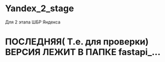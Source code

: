 # Yandex_2_stage
Для 2 этапа ШБР Яндекса


# ПОСЛЕДНЯЯ( Т.е. для проверки) ВЕРСИЯ ЛЕЖИТ В ПАПКЕ fastapi_...
